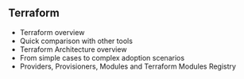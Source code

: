 ## Terraform

- Terraform overview
- Quick comparison with other tools
- Terraform Architecture overview
- From simple cases to complex adoption scenarios
- Providers, Provisioners, Modules and Terraform Modules Registry

